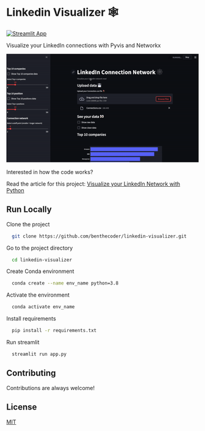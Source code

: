 # Linkedin Visualizer 🕸️

[![Streamlit App](https://static.streamlit.io/badges/streamlit_badge_black_white.svg)](https://share.streamlit.io/benthecoder/linkedin-visualizer/main/app.py)

Visualize your LinkedIn connections with Pyvis and Networkx

![streamlit app gif](media/app.gif)

Interested in how the code works?

Read the article for this project: [Visualize your LinkedIn Network with Python](https://medium.com/bitgrit-data-science-publication/visualize-your-linkedin-network-with-python-59a213786c4)

## Run Locally

Clone the project

```bash
  git clone https://github.com/benthecoder/linkedin-visualizer.git
```

Go to the project directory

```bash
  cd linkedin-visualizer
```

Create Conda environment

```bash
  conda create --name env_name python=3.8
```

Activate the environment

```bash
  conda activate env_name
```

Install requirements

```bash
  pip install -r requirements.txt
```

Run streamlit

```bash
  streamlit run app.py
```

## Contributing

Contributions are always welcome!

## License

[MIT](https://choosealicense.com/licenses/mit/)
